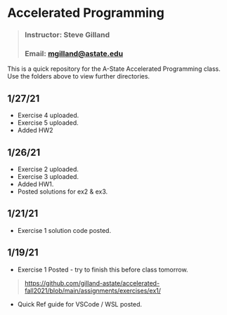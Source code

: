 # Accelerated Programming
> ### Instructor: Steve Gilland
> ### Email: mgilland@astate.edu

  
This is a quick repository for the A-State Accelerated Programming class. Use the folders above to view further directories.

## 1/27/21
* Exercise 4 uploaded.
* Exercise 5 uploaded.
* Added HW2

## 1/26/21
* Exercise 2 uploaded.
* Exercise 3 uploaded.
* Added HW1.
* Posted solutions for ex2 & ex3.

## 1/21/21
* Exercise 1 solution code posted.

## 1/19/21
* Exercise 1 Posted - try to finish this before class tomorrow.
> https://github.com/gilland-astate/accelerated-fall2021/blob/main/assignments/exercises/ex1/
* Quick Ref guide for VSCode / WSL posted.